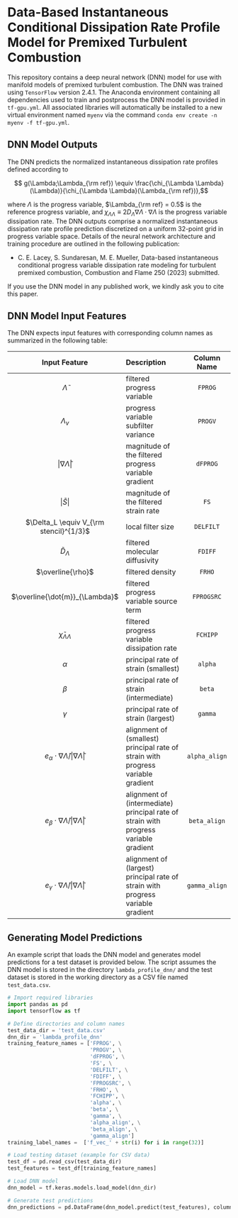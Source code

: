 # Data-Based Instantaneous Conditional Dissipation Rate Profile Model for Premixed Turbulent Combustion

This repository contains a deep neural network (DNN) model for use with manifold models of premixed turbulent combustion. The DNN was trained using ```TensorFlow``` version 2.4.1. The Anaconda environment containing all dependencies used to train and postprocess the DNN model is provided in ```tf-gpu.yml```. All associated libraries will automatically be installed to a new virtual environment named ```myenv``` via the command ```conda env create -n myenv -f tf-gpu.yml```.


## DNN Model Outputs

The DNN predicts the normalized instantaneous dissipation rate profiles defined according to

$$ g(\Lambda;\Lambda_{\rm ref}) \equiv \frac{\chi_{\Lambda \Lambda}(\Lambda)}{\chi_{\Lambda \Lambda}(\Lambda_{\rm ref})},$$

where $\Lambda$ is the progress variable, $\Lambda_{\rm ref} = 0.5$ is the reference progress variable, and $\chi_{\Lambda \Lambda} \equiv 2 D_{\Lambda} \nabla \Lambda \cdot \nabla \Lambda$ is the progress variable dissipation rate. The DNN outputs comprise a normalized instantaneous dissipation rate profile prediction discretized on a uniform 32-point grid in progress variable space. Details of the neural network architecture and training procedure are outlined in the following publication:

- C. E. Lacey, S. Sundaresan, M. E. Mueller, Data-based instantaneous conditional progress variable dissipation rate modeling for turbulent premixed combustion, Combustion and Flame 250 (2023) submitted.

If you use the DNN model in any published work, we kindly ask you to cite this paper.


## DNN Model Input Features

The DNN expects input features with corresponding column names as summarized in the following table:

| Input Feature | Description | Column Name   |
| :---:         |    :----   |        :---:   |
|   $\widetilde{\Lambda}$            | filtered progress variable                  |    ```FPROG```   |
|     $\Lambda_v$          | progress variable subfilter variance        |    ```PROGV```   |
|       $\lvert \nabla \widetilde \Lambda \rvert$        | magnitude of the filtered progress variable gradient                 |    ```dFPROG```  |
|        $\lvert \widetilde S \rvert$       | magnitude of the filtered strain rate        |    ```FS```      |
|        $\Delta_L \equiv V_{\rm stencil}^{1/3}$       | local filter size                 |    ```DELFILT``` |
|       $\widetilde{D}_{\Lambda}$        | filtered molecular diffusivity        |    ```FDIFF```   |
|       $\overline{\rho}$        | filtered density        |    ```FRHO```   |
|      $\overline{\dot{m}}_{\Lambda}$         | filtered progress variable source term                  |    ```FPROGSRC```|
|      $\widetilde \chi_{\Lambda \Lambda}$         | filtered progress variable dissipation rate       |    ```FCHIPP```  |
|      $\alpha$         | principal rate of strain (smallest)                 |    ```alpha```   |
|       $\beta$        | principal rate of strain (intermediate)        |    ```beta```    |
|      $\gamma$         | principal rate of strain (largest)                  |    ```gamma```   |
|        $e_{\alpha}\cdot \nabla \widetilde{\Lambda}/\lvert \nabla \widetilde{\Lambda}\rvert$       | alignment of (smallest) principal rate of strain with progress variable gradient        |    ```alpha_align```   |
|       $e_{\beta}\cdot \nabla \widetilde{\Lambda}/\lvert \nabla \widetilde{\Lambda}\rvert$        | alignment of (intermediate) principal rate of strain with progress variable gradient                  |    ```beta_align```    |
|       $e_{\gamma}\cdot \nabla \widetilde{\Lambda}/\lvert \nabla \widetilde{\Lambda}\rvert$        | alignment of (largest) principal rate of strain with progress variable gradient        |    ```gamma_align```   |


## Generating Model Predictions

An example script that loads the DNN model and generates model predictions for a test dataset is provided below. The script assumes the DNN model is stored in the directory ```lambda_profile_dnn/``` and the test dataset is stored in the working directory as a CSV file named ```test_data.csv```.

```python
# Import required libraries
import pandas as pd
import tensorflow as tf

# Define directories and column names
test_data_dir = 'test_data.csv'
dnn_dir = 'lambda_profile_dnn'
training_feature_names = ['FPROG', \
                          'PROGV', \
                          'dFPROG', \
                          'FS', \
                          'DELFILT', \
                          'FDIFF', \
                          'FPROGSRC', \
                          'FRHO', \
                          'FCHIPP', \
                          'alpha', \
                          'beta', \
                          'gamma', \
                          'alpha_align', \
                          'beta_align', \
                          'gamma_align']
training_label_names =  ['f_vec_' + str(i) for i in range(32)]

# Load testing dataset (example for CSV data)
test_df = pd.read_csv(test_data_dir)
test_features = test_df[training_feature_names]

# Load DNN model
dnn_model = tf.keras.models.load_model(dnn_dir)

# Generate test predictions
dnn_predictions = pd.DataFrame(dnn_model.predict(test_features), columns=training_label_names)

```
